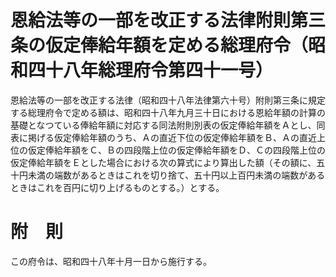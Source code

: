 # 恩給法等の一部を改正する法律附則第三条の仮定俸給年額を定める総理府令（昭和四十八年総理府令第四十一号）
恩給法等の一部を改正する法律（昭和四十八年法律第六十号）附則第三条に規定する総理府令で定める額は、昭和四十八年九月三十日における恩給年額の計算の基礎となつている俸給年額に対応する同法附則別表の仮定俸給年額をＡとし、同表に掲げる仮定俸給年額のうち、Ａの直近下位の仮定俸給年額をＢ、Ａの直近上位の仮定俸給年額をＣ、Ｂの四段階上位の仮定俸給年額をＤ、Ｃの四段階上位の仮定俸給年額をＥとした場合における次の算式により算出した額（その額に、五十円未満の端数があるときはこれを切り捨て、五十円以上百円未満の端数があるときはこれを百円に切り上げるものとする。）とする。
# 附　則
この府令は、昭和四十八年十月一日から施行する。
